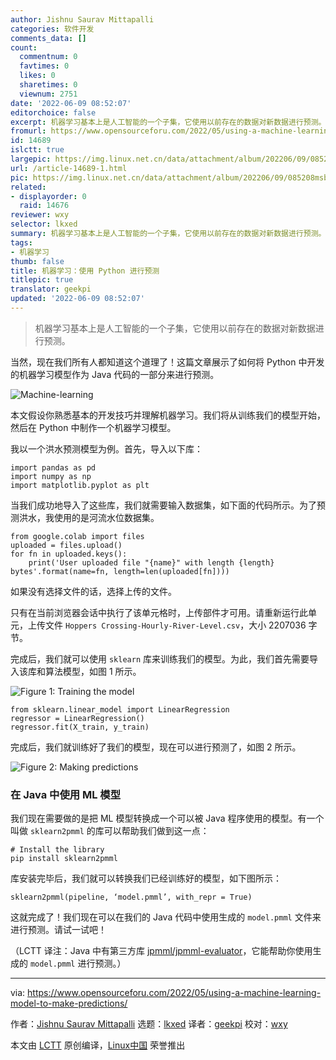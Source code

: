 ```yaml
---
author: Jishnu Saurav Mittapalli
categories: 软件开发
comments_data: []
count:
  commentnum: 0
  favtimes: 0
  likes: 0
  sharetimes: 0
  viewnum: 2751
date: '2022-06-09 08:52:07'
editorchoice: false
excerpt: 机器学习基本上是人工智能的一个子集，它使用以前存在的数据对新数据进行预测。
fromurl: https://www.opensourceforu.com/2022/05/using-a-machine-learning-model-to-make-predictions/
id: 14689
islctt: true
largepic: https://img.linux.net.cn/data/attachment/album/202206/09/085208msb4pq48eclzee1l.jpg
url: /article-14689-1.html
pic: https://img.linux.net.cn/data/attachment/album/202206/09/085208msb4pq48eclzee1l.jpg.thumb.jpg
related:
- displayorder: 0
  raid: 14676
reviewer: wxy
selector: lkxed
summary: 机器学习基本上是人工智能的一个子集，它使用以前存在的数据对新数据进行预测。
tags:
- 机器学习
thumb: false
title: 机器学习：使用 Python 进行预测
titlepic: true
translator: geekpi
updated: '2022-06-09 08:52:07'
---
```



> 
> 机器学习基本上是人工智能的一个子集，它使用以前存在的数据对新数据进行预测。
> 
> 
> 


当然，现在我们所有人都知道这个道理了！这篇文章展示了如何将 Python 中开发的机器学习模型作为 Java 代码的一部分来进行预测。


![Machine-learning](/data/attachment/album/202206/09/085208msb4pq48eclzee1l.jpg)


本文假设你熟悉基本的开发技巧并理解机器学习。我们将从训练我们的模型开始，然后在 Python 中制作一个机器学习模型。


我以一个洪水预测模型为例。首先，导入以下库：



```
import pandas as pd
import numpy as np
import matplotlib.pyplot as plt

```

当我们成功地导入了这些库，我们就需要输入数据集，如下面的代码所示。为了预测洪水，我使用的是河流水位数据集。



```
from google.colab import files
uploaded = files.upload()
for fn in uploaded.keys(): 
    print('User uploaded file "{name}" with length {length} bytes'.format(name=fn, length=len(uploaded[fn])))

```

如果没有选择文件的话，选择上传的文件。


只有在当前浏览器会话中执行了该单元格时，上传部件才可用。请重新运行此单元，上传文件 `Hoppers Crossing-Hourly-River-Level.csv`，大小 2207036 字节。


完成后，我们就可以使用 `sklearn` 库来训练我们的模型。为此，我们首先需要导入该库和算法模型，如图 1 所示。


![Figure 1: Training the model](/data/attachment/album/202206/09/085208mduzu1b9je97j5e1.jpg)



```
from sklearn.linear_model import LinearRegression
regressor = LinearRegression()
regressor.fit(X_train, y_train)

```

完成后，我们就训练好了我们的模型，现在可以进行预测了，如图 2 所示。


![Figure 2: Making predictions](/data/attachment/album/202206/09/085209sb8picj8nm9bn9gk.jpg)


### 在 Java 中使用 ML 模型


我们现在需要做的是把 ML 模型转换成一个可以被 Java 程序使用的模型。有一个叫做 `sklearn2pmml` 的库可以帮助我们做到这一点：



```
# Install the library
pip install sklearn2pmml

```

库安装完毕后，我们就可以转换我们已经训练好的模型，如下图所示：



```
sklearn2pmml(pipeline, ‘model.pmml’, with_repr = True)

```

这就完成了！我们现在可以在我们的 Java 代码中使用生成的 `model.pmml` 文件来进行预测。请试一试吧！


（LCTT 译注：Java 中有第三方库 [jpmml/jpmml-evaluator](https://github.com/jpmml/jpmml-evaluator)，它能帮助你使用生成的 `model.pmml` 进行预测。）




---


via: <https://www.opensourceforu.com/2022/05/using-a-machine-learning-model-to-make-predictions/>


作者：[Jishnu Saurav Mittapalli](https://www.opensourceforu.com/author/jishnu-saurav-mittapalli/) 选题：[lkxed](https://github.com/lkxed) 译者：[geekpi](https://github.com/geekpi) 校对：[wxy](https://github.com/wxy)


本文由 [LCTT](https://github.com/LCTT/TranslateProject) 原创编译，[Linux中国](https://linux.cn/) 荣誉推出